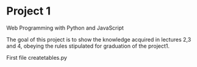# Project 1

Web Programming with Python and JavaScript

The goal of this project is to show the knowledge acquired in lectures 2,3 and 4, obeying the rules stipulated for graduation of the project1.

First file createtables.py
